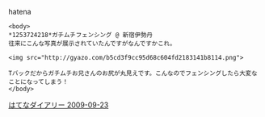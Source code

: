 
hatena

```
<body>
*1253724218*ガチムチフェンシング @ 新宿伊勢丹
往来にこんな写真が展示されていたんですがなんですかこれ。

<img src="http://gyazo.com/b5cd3f9cc95d68c604fd2183141b8114.png">

Tバックだからガチムチお兄さんのお尻が丸見えです。こんなのでフェンシングしたら大変なことになってしまう！
</body>
```


[はてなダイアリー 2009-09-23](https://nishiohirokazu.hatenadiary.org/archive/2009/09/23)
